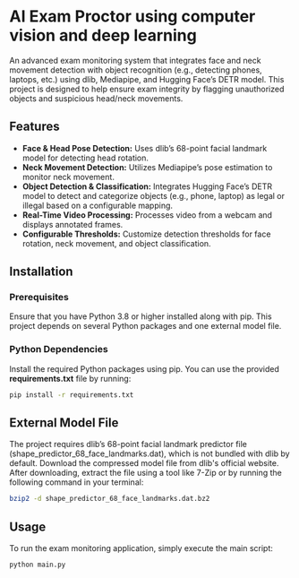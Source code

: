 # AI Exam Proctor using computer vision and deep learning

An advanced exam monitoring system that integrates face and neck movement detection with object recognition (e.g., detecting phones, laptops, etc.) using dlib, Mediapipe, and Hugging Face’s DETR model. This project is designed to help ensure exam integrity by flagging unauthorized objects and suspicious head/neck movements.

## Features

- **Face & Head Pose Detection:** Uses dlib’s 68-point facial landmark model for detecting head rotation.
- **Neck Movement Detection:** Utilizes Mediapipe’s pose estimation to monitor neck movement.
- **Object Detection & Classification:** Integrates Hugging Face’s DETR model to detect and categorize objects (e.g., phone, laptop) as legal or illegal based on a configurable mapping.
- **Real-Time Video Processing:** Processes video from a webcam and displays annotated frames.
- **Configurable Thresholds:** Customize detection thresholds for face rotation, neck movement, and object classification.

## Installation

### Prerequisites

Ensure that you have Python 3.8 or higher installed along with pip. This project depends on several Python packages and one external model file.

### Python Dependencies

Install the required Python packages using pip. You can use the provided **requirements.txt** file by running:

```bash
pip install -r requirements.txt
```

## External Model File
The project requires dlib’s 68-point facial landmark predictor file (shape_predictor_68_face_landmarks.dat), which is not bundled with dlib by default. 
Download the compressed model file from dlib's official website. After downloading, extract the file using a tool like 7-Zip or by running the following command in your terminal:

```bash
bzip2 -d shape_predictor_68_face_landmarks.dat.bz2
```

## Usage
To run the exam monitoring application, simply execute the main script:

```bash
python main.py
```
